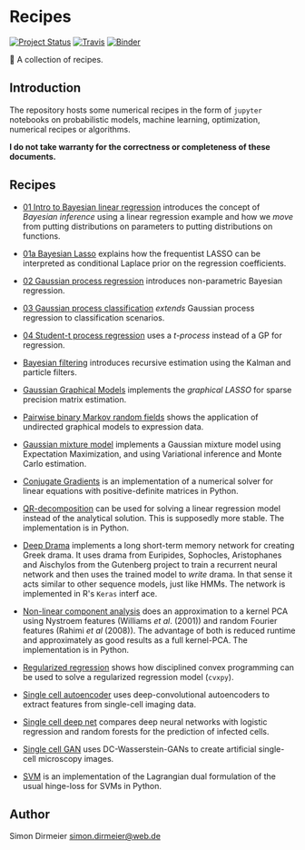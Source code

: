 # Recipes

[![Project Status](http://www.repostatus.org/badges/latest/wip.svg)](http://www.repostatus.org/#wip)
[![Travis](https://travis-ci.org/dirmeier/on-ai.svg?branch=master)](https://travis-ci.org/dirmeier/on-ai)
[![Binder](https://mybinder.org/badge.svg)](https://mybinder.org/v2/gh/dirmeier/on-ai/master)

:cake: A collection of recipes.

## Introduction

The repository hosts some numerical recipes in the form of `jupyter` notebooks on probabilistic models, machine learning, optimization, numerical recipes or algorithms.

**I do not take warranty for the correctness or completeness of these documents.**

## Recipes

- [01 Intro to Bayesian linear regression](https://nbviewer.jupyter.org/github/dirmeier/recipes/blob/master/bayesian_regression.ipynb) introduces the concept of *Bayesian inference* using a linear regression example and how we *move* from putting distributions on parameters to putting distributions on functions.
- [01a Bayesian Lasso](https://nbviewer.jupyter.org/github/dirmeier/recipes/blob/master/bayesian_lasso.ipynb) explains how the frequentist LASSO can be interpreted as conditional Laplace prior on the regression coefficients.
- [02 Gaussian process regression](https://nbviewer.jupyter.org/github/dirmeier/recipes/blob/master/gaussian_process_regression.ipynb) introduces non-parametric Bayesian regression.
- [03 Gaussian process classification](https://nbviewer.jupyter.org/github/dirmeier/recipes/blob/master/gaussian_process_classification.ipynb) *extends* Gaussian process regression to classification scenarios.
- [04 Student-t process regression](https://nbviewer.jupyter.org/github/dirmeier/probabilistic-modelling-notebooks/blob/master/t_process_regression.ipynb) uses a *t-process* instead of a GP for regression.

- [Bayesian filtering](https://nbviewer.jupyter.org/github/dirmeier/recipes/blob/master/bayesian-filtering.ipynb) introduces recursive estimation using the Kalman and particle filters.
- [Gaussian Graphical Models](https://nbviewer.jupyter.org/github/dirmeier/recipes/blob/master/gaussian_graphical_models.ipynb) implements the *graphical LASSO* for sparse precision matrix estimation.
- [Pairwise binary Markov random fields](https://nbviewer.jupyter.org/github/dirmeier/recipes/blob/master/pb-mrf.ipynb) shows the application of undirected graphical models to expression data.
- [Gaussian mixture model](https://nbviewer.jupyter.org/github/dirmeier/probabilistic-programming-notebooks/blob/master/gaussian_mixture_model.ipynb) implements a Gaussian mixture model using Expectation Maximization, and using Variational inference and Monte Carlo estimation.

- [Conjugate Gradients](https://nbviewer.jupyter.org/github/dirmeier/recipes/blob/master/conjugate_gradients.ipynb) is an implementation of a numerical solver for linear equations with positive-definite matrices in Python.
- [QR-decomposition](https://nbviewer.jupyter.org/github/dirmeier/recipes/blob/master/qr_decomposition.ipynb) can be used for solving a linear regression model instead of the analytical solution. This is supposedly more stable. The implementation is in Python.

- [Deep Drama](https://nbviewer.jupyter.org/github/dirmeier/recipes/blob/master/deep_drama.ipynb) implements a long short-term memory network for creating Greek drama. It uses drama from Euripides, Sophocles, Aristophanes and
 Aischylos from the Gutenberg project to train a recurrent neural network and then uses the trained model to *write* drama. In that sense it acts similar to other sequence models, just like HMMs. The network is implemented in R's `Keras` interf
ace.
- [Non-linear component analysis](https://nbviewer.jupyter.org/github/dirmeier/recipes/blob/master/non_linear_component_analysis.ipynb) does an approximation to a kernel PCA using Nystroem features (Williams *et al*. (2001))
and random Fourier features (Rahimi *et al* (2008)). The advantage of both is reduced runtime and approximately as good results as a full kernel-PCA. The implementation is in Python.
- [Regularized regression](https://nbviewer.jupyter.org/github/dirmeier/recipes/blob/master/regularized_regression.ipynb) shows how disciplined convex programming can be used to solve a regularized regression model (`cvxpy`).
- [Single cell autoencoder](https://github.com/dirmeier/recipes/tree/master/single-cell-autoencoder) uses deep-convolutional autoencoders to extract features from single-cell imaging data.
- [Single cell deep net](https://github.com/dirmeier/recipes/tree/master/single-cell-deep-net) compares deep neural networks with logistic regression and random forests for the prediction of infected cells.
- [Single cell GAN](https://github.com/dirmeier/recipes/tree/master/single-cell-wasserstein-gan) uses DC-Wasserstein-GANs to create artificial single-cell microscopy images.
- [SVM](https://nbviewer.jupyter.org/github/dirmeier/recipes/blob/master/svm.ipynb) is an implementation of the Lagrangian dual formulation of the usual hinge-loss for SVMs in Python.


## Author

Simon Dirmeier <a href="mailto:simon.dirmeier@web.de">simon.dirmeier@web.de</a>
